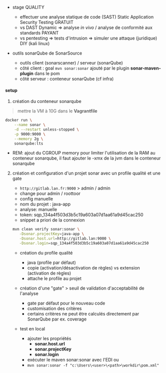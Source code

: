 * stage QUALITY
  - effectuer une analyse statique de code (SAST) Static Application Security Testing GRATUIT
  - vs DAST Dynamic => analyse *in vivo* / analyse de conformité aux standards PAYANT
  - vs pentesting => tests d'intrusion => simuler une attaque (juridique) DIY (kali linux)

* outils sonarQube de SonarSource
  - outils client (sonarscanner) / serveur (sonarQube)
  - côté client : goal `mvn sonar:sonar` ajouté par le plugin **sonar-maven-plugin** dans le pom
  - côté serveur : conteneur sonarQube (cf infra)

#### setup

1. création du conteneur sonarqube

> mettre la VM à 10G dans le **Vagrantfile**

```bash
docker run \
    --name sonar \
    -d --restart unless-stopped \
    -p 9000:9000 \
    --memory 2g \
    sonarqube:lts
```

   * REM: ajout du CGROUP memory pour limiter l'utilisation de la RAM au conteneur sonarqube, il faut ajouter le -xmx de la jvm dans le conteneur sonarqube

2. création et configuration d'un projet sonar avec un profile qualité et une gate

   * `http://gitlab.lan.fr:9000` > admin / admin
   * change pour admin / roottoor
   * config manuelle
   * nom du projet : java-app
   * analyse: manuelle
   * token: sqp_134a4f503d3b5c19a603a07d1aa61a9d45cac250
   * snippet a priori de la connexion

   ```bash
   mvn clean verify sonar:sonar \
      -Dsonar.projectKey=java-app \
      -Dsonar.host.url=http://gitlab.lan:9000 \
      -Dsonar.login=sqp_134a4f503d3b5c19a603a07d1aa61a9d45cac250
   ```

   * création du profile qualité
      - java (profile par défaut)
      - copie (activation/désactivation de règles) vs extension (activation de règles)
      - attache le profile au projet
  
   *  création d'une "gate" > seuil de validation d'acceptabilité de l'analyse
      - gate par défaut pour le nouveau code
      - customisation des critères
      - certains critères ne peut être calculés directement par SonarQube par ex. coverage
   
   * test en local
     - ajouter les propriétés
       + **sonar.host.url**
       + **sonar.projectKey**
       + **sonar.login**
     - exécuter le maven sonar:sonar avec l'EDI ou
     - `mvn sonar:sonar -f "c:\Users\<user>\<path>\workdir\pom.xml"`